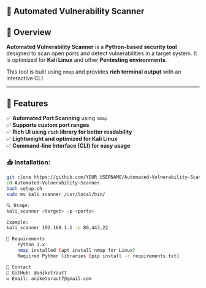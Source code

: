 ## 🚀 Automated Vulnerability Scanner 

## 🚀 Overview
**Automated Vulnerability Scanner** is a **Python-based security tool** designed to scan open ports and detect vulnerabilities in a target system. It is optimized for **Kali Linux** and other **Pentesting environments**.

This tool is built using `nmap` and provides **rich terminal output** with an interactive CLI.

---
## 🎯 **Features**
✅ **Automated Port Scanning** using `nmap`  
✅ **Supports custom port ranges**  
✅ **Rich UI using `rich` library for better readability**  
✅ **Lightweight and optimized for Kali Linux**  
✅ **Command-line Interface (CLI) for easy usage**  


### 📥 Installation:
```bash
git clone https://github.com/YOUR_USERNAME/Automated-Vulnerability-Scanner.git
cd Automated-Vulnerability-Scanner
bash setup.sh
sudo mv kali_scanner /usr/local/bin/

🔍 Usage:
kali_scanner <target> -p <ports>

Example:
kali_scanner 192.168.1.1 -p 80,443,22

📝 Requirements
    Python 3.x
    nmap installed (apt install nmap for Linux)
    Required Python libraries (pip install -r requirements.txt)

📩 Contact
🔗 GitHub: @aniketraut7
✉️ Email: aniketsraut7@gmail.com
